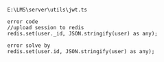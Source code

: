     E:\LMS\server\utils\jwt.ts

    error code
    //upload session to redis
    redis.set(user._id, JSON.stringify(user) as any);
    
    error solve by
    redis.set(user.id, JSON.stringify(user) as any);
